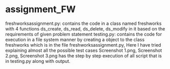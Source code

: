 # assignment_FW
freshworksassignment.py: contains the code in a class named freshworks with 4 functions ds_create, ds_read, ds_delete, ds_modify in it based on the requirements of given problem statement 
testing.py: contains the code for execution in a file system manner by creating a object to the class freshworks which is in the file freshworksassignment.py, 
Here I have tried explaining almost all the possible test cases 
Screenshot 1.png, Screenshot 2.png, Screenshot 3.png has the step by step execution of all script that is in testing.py along with output.

